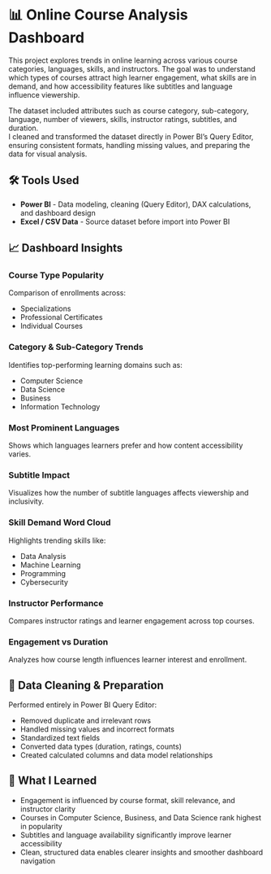 # 📊 Online Course Analysis Dashboard

This project explores trends in online learning across various course categories, languages, skills, and instructors. The goal was to understand which types of courses attract high learner engagement, what skills are in demand, and how accessibility features like subtitles and language influence viewership.  

The dataset included attributes such as course category, sub-category, language, number of viewers, skills, instructor ratings, subtitles, and duration.  
I cleaned and transformed the dataset directly in Power BI’s Query Editor, ensuring consistent formats, handling missing values, and preparing the data for visual analysis.

## 🛠️ Tools Used

- **Power BI** -  Data modeling, cleaning (Query Editor), DAX calculations, and dashboard design 
- **Excel / CSV Data** -  Source dataset before import into Power BI 

## 📈 Dashboard Insights

###  Course Type Popularity
Comparison of enrollments across:
- Specializations  
- Professional Certificates  
- Individual Courses  

###  Category & Sub-Category Trends
Identifies top-performing learning domains such as:
- Computer Science  
- Data Science  
- Business  
- Information Technology  

###  Most Prominent Languages
Shows which languages learners prefer and how content accessibility varies.

###  Subtitle Impact
Visualizes how the number of subtitle languages affects viewership and inclusivity.

###  Skill Demand Word Cloud
Highlights trending skills like:
- Data Analysis  
- Machine Learning  
- Programming  
- Cybersecurity  

###  Instructor Performance
Compares instructor ratings and learner engagement across top courses.

###  Engagement vs Duration
Analyzes how course length influences learner interest and enrollment.


## 🔄 Data Cleaning & Preparation
Performed entirely in Power BI Query Editor:
- Removed duplicate and irrelevant rows  
- Handled missing values and incorrect formats  
- Standardized text fields  
- Converted data types (duration, ratings, counts)  
- Created calculated columns and data model relationships  


## 🧠 What I Learned
- Engagement is influenced by course format, skill relevance, and instructor clarity
- Courses in Computer Science, Business, and Data Science rank highest in popularity
- Subtitles and language availability significantly improve learner accessibility
- Clean, structured data enables clearer insights and smoother dashboard navigation

